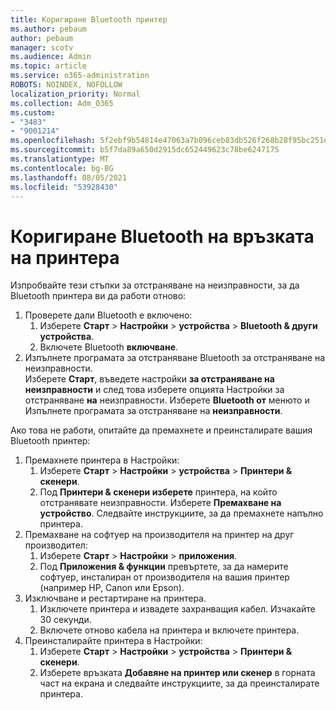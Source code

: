 ```yaml
---
title: Коригиране Bluetooth принтер
ms.author: pebaum
author: pebaum
manager: scotv
ms.audience: Admin
ms.topic: article
ms.service: o365-administration
ROBOTS: NOINDEX, NOFOLLOW
localization_priority: Normal
ms.collection: Adm_O365
ms.custom:
- "3483"
- "9001214"
ms.openlocfilehash: 5f2ebf9b54814e47063a7b096ceb83db526f268b28f95bc251e31ac717fc6620
ms.sourcegitcommit: b5f7da89a650d2915dc652449623c78be6247175
ms.translationtype: MT
ms.contentlocale: bg-BG
ms.lasthandoff: 08/05/2021
ms.locfileid: "53928430"
---
```

# <a name="fix-bluetooth-printer-connection-issues"></a>Коригиране Bluetooth на връзката на принтера

Изпробвайте тези стъпки за отстраняване на неизправности, за да Bluetooth принтера ви да работи отново:


1. Проверете дали Bluetooth е включено:
    1. Изберете **Старт**  >  **Настройки**  >  **устройства**  >  **Bluetooth & други устройства**.
    2. Включете Bluetooth **включване**.
2. Изпълнете програмата за отстраняване Bluetooth за отстраняване на неизправности. <br>
    Изберете **Старт**, въведете настройки **за отстраняване на неизправности** и след това изберете опцията Настройки за отстраняване **на** неизправности. Изберете **Bluetooth от** менюто и Изпълнете програмата за отстраняване на **неизправности**.

Ако това не работи, опитайте да премахнете и преинсталирате вашия Bluetooth принтер:

1. Премахнете принтера в Настройки:
    1. Изберете **Старт**  >  **Настройки**  >  **устройства**  >  **Принтери & скенери**.
    2. Под **Принтери & скенери изберете** принтера, на който отстранявате неизправности. Изберете **Премахване на устройство**. Следвайте инструкциите, за да премахнете напълно принтера.
2. Премахване на софтуер на производителя на принтер на друг производител:
    1. Изберете **Старт**  >  **Настройки**  >  **приложения**.
    2. Под **Приложения & функции** превъртете, за да намерите софтуер, инсталиран от производителя на вашия принтер (например HP, Canon или Epson).
3. Изключване и рестартиране на принтера.
   1. Изключете принтера и извадете захранващия кабел. Изчакайте 30 секунди. 
   2. Включете отново кабела на принтера и включете принтера.
4. Преинсталирайте принтера в Настройки:
    1. Изберете **Старт**  >  **Настройки**  >  **устройства**  >  **Принтери & скенери**.
    2. Изберете връзката **Добавяне на принтер или скенер** в горната част на екрана и следвайте инструкциите, за да преинсталирате принтера.
